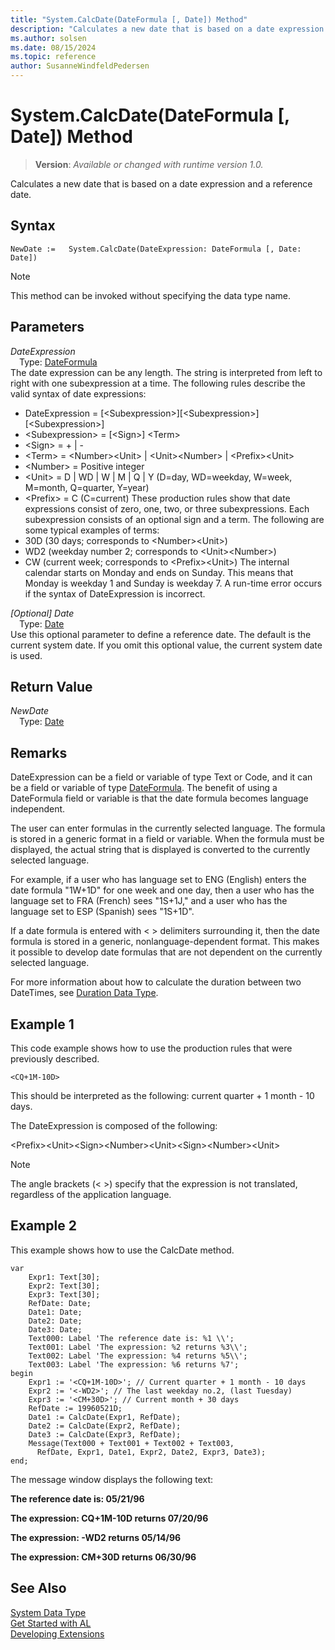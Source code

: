 ```yaml
---
title: "System.CalcDate(DateFormula [, Date]) Method"
description: "Calculates a new date that is based on a date expression and a reference date."
ms.author: solsen
ms.date: 08/15/2024
ms.topic: reference
author: SusanneWindfeldPedersen
---
```

[//]: # (START>DO_NOT_EDIT)
[//]: # (IMPORTANT:Do not edit any of the content between here and the END>DO_NOT_EDIT.)
[//]: # (Any modifications should be made in the .xml files in the ModernDev repo.)
# System.CalcDate(DateFormula [, Date]) Method
> **Version**: _Available or changed with runtime version 1.0._

Calculates a new date that is based on a date expression and a reference date.


## Syntax
```AL
NewDate :=   System.CalcDate(DateExpression: DateFormula [, Date: Date])
```
> [!NOTE]
> This method can be invoked without specifying the data type name.
## Parameters
*DateExpression*  
&emsp;Type: [DateFormula](../dateformula/dateformula-data-type.md)  
The date expression can be any length. The string is interpreted from left to right with one subexpression at a time. The following rules describe the valid syntax of date expressions:
-   DateExpression = [\<Subexpression\>][\<Subexpression\>][\<Subexpression\>]
-   \<Subexpression\> = [\<Sign\>] \<Term\>
-   \<Sign\> = + | -
-   \<Term\> = \<Number\>\<Unit\> | \<Unit\>\<Number\> | \<Prefix\>\<Unit\>
-   \<Number\> = Positive integer
-   \<Unit\> = D | WD | W | M | Q | Y (D=day, WD=weekday, W=week, M=month, Q=quarter, Y=year)
-   \<Prefix\> = C (C=current)
These production rules show that date expressions consist of zero, one, two, or three subexpressions. Each subexpression consists of an optional sign and a term. The following are some typical examples of terms:
-   30D (30 days; corresponds to \<Number\>\<Unit\>)
-   WD2 (weekday number 2; corresponds to \<Unit\>\<Number\>)
-   CW (current week; corresponds to \<Prefix\>\<Unit\>)
The internal calendar starts on Monday and ends on Sunday. This means that Monday is weekday 1 and Sunday is weekday 7. A run-time error occurs if the syntax of DateExpression is incorrect.  

*[Optional] Date*  
&emsp;Type: [Date](../date/date-data-type.md)  
Use this optional parameter to define a reference date. The default is the current system date. If you omit this optional value, the current system date is used.  


## Return Value
*NewDate*  
&emsp;Type: [Date](../date/date-data-type.md)  



[//]: # (IMPORTANT: END>DO_NOT_EDIT)


## Remarks

DateExpression can be a field or variable of type Text or Code, and it can be a field or variable of type [DateFormula](../../methods-auto/dateformula/dateformula-data-type.md). The benefit of using a DateFormula field or variable is that the date formula becomes language independent.  

The user can enter formulas in the currently selected language. The formula is stored in a generic format in a field or variable. When the formula must be displayed, the actual string that is displayed is converted to the currently selected language.  

For example, if a user who has language set to ENG \(English\) enters the date formula "1W+1D" for one week and one day, then a user who has the language set to FRA \(French\) sees "1S+1J," and a user who has the language set to ESP \(Spanish\) sees "1S+1D".  

If a date formula is entered with \< > delimiters surrounding it, then the date formula is stored in a generic, nonlanguage-dependent format. This makes it possible to develop date formulas that are not dependent on the currently selected language.  

For more information about how to calculate the duration between two DateTimes, see [Duration Data Type](../duration/duration-data-type.md).  

## Example 1

This code example shows how to use the production rules that were previously described.  

```al
<CQ+1M-10D>  
```  

This should be interpreted as the following: current quarter + 1 month - 10 days.  

The DateExpression is composed of the following:  

\<Prefix>\<Unit>\<Sign>\<Number>\<Unit>\<Sign>\<Number>\<Unit>  

> [!NOTE]  
> The angle brackets \(\< >\) specify that the expression is not translated, regardless of the application language. <!-- For more information about multilanguage capabilities with date formulas, see [Developing Multilanguage-Enabled Applications](Developing-Multilanguage-Enabled-Applications.md).  -->

## Example 2

This example shows how to use the CalcDate method.  

```al
var
    Expr1: Text[30];
    Expr2: Text[30];
    Expr3: Text[30];
    RefDate: Date;
    Date1: Date;
    Date2: Date;
    Date3: Date;
    Text000: Label 'The reference date is: %1 \\';  
    Text001: Label 'The expression: %2 returns %3\\';  
    Text002: Label 'The expression: %4 returns %5\\';  
    Text003: Label 'The expression: %6 returns %7';
begin
    Expr1 := '<CQ+1M-10D>'; // Current quarter + 1 month - 10 days  
    Expr2 := '<-WD2>'; // The last weekday no.2, (last Tuesday)  
    Expr3 := '<CM+30D>'; // Current month + 30 days  
    RefDate := 19960521D;  
    Date1 := CalcDate(Expr1, RefDate);  
    Date2 := CalcDate(Expr2, RefDate);  
    Date3 := CalcDate(Expr3, RefDate);  
    Message(Text000 + Text001 + Text002 + Text003,  
      RefDate, Expr1, Date1, Expr2, Date2, Expr3, Date3);  
end;
```  

The message window displays the following text:  

**The reference date is: 05/21/96**  

**The expression: CQ+1M-10D returns 07/20/96**  

**The expression: -WD2 returns 05/14/96**  

**The expression: CM+30D returns 06/30/96**  

 
## See Also

[System Data Type](system-data-type.md)  
[Get Started with AL](../../devenv-get-started.md)  
[Developing Extensions](../../devenv-dev-overview.md)
